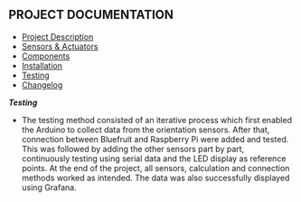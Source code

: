 ## PROJECT DOCUMENTATION

* [Project Description](README.md)
* [Sensors & Actuators](SENSORS_ACTUATORS.md)
* [Components](COMPONENTS.md)
* [Installation](INSTALLATION.md)
* [Testing](TESTING.md)
* [Changelog](CHANGELOG.md)

__*Testing*__
* The testing method consisted of an iterative process which first enabled the Arduino to collect data from the orientation sensors. After that, connection between Bluefruit and Raspberry Pi were added and tested. This was followed by adding the other sensors part by part, continuously testing using serial data and the LED display as reference points. At the end of the project, all sensors, calculation and connection methods worked as intended. The data was also successfully displayed using Grafana.
